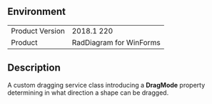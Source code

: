 ## Environment
<table>
	<tr>
		<td>Product Version</td>
		<td>2018.1 220</td>
	</tr>
	<tr>
		<td>Product</td>
		<td>RadDiagram for WinForms</td>
	</tr>
</table>


## Description 

A custom dragging service class introducing a **DragMode** property determining in what direction a shape can be dragged.